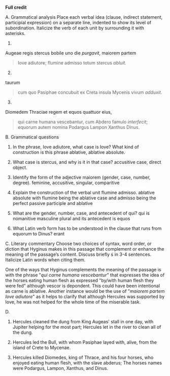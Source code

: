 **Full credit**

A. Grammatical analysis
Place each verbal idea (clause, indirect statement, participial expression) on a separate line, 
indented to show its level of subordination. Italicize the verb of each unit by surrounding it with asterisks.

1. 
Augeae regis stercus bobile uno die *purgavit*,
maiorem partem 
> Iove adiutore;
>flumine admisso 
totum stercus *abluit*.

2. 
taurum
> cum quo Pasiphae 
concubuit ex Creta insula Mycenis vivum *adduxit*.

3.
Diomedem Thraciae regem et equos quattuor eius, 
> qui carne humana vescebantur, 
cum Abdero famulo *interfecit*;
equorum autem nomina Podargus Lampon Xanthus Dinus.


B. Grammatical questions

1. In the phrase, Iove adiutore, what case is Iove? What kind of construction is this phrase
  ablative, ablative absolute.

2. What case is stercus, and why is it in that case?
  accusitive case, direct object.

3. Identify the form of the adjective maiorem (gender, case, number, degree).
  feminine, accusitive, singular, comparitive

4. Explain the construction of the verbal unit flumine admisso.
  ablative absolute with flumine being the ablative case and admisso being the perfect passive participle and ablative

5. What are the gender, number, case, and antecedent of qui?
  qui is nomanitive masculine plural and its antecedent is equos
  
6.  What Latin verb form has to be understood in the clause that runs from equorum to Dinus?
erant

C. Literary commentary
Choose two choices of syntax, word order, or diction that Hyginus makes in this passage that complement or 
enhance the meaning of the passage’s content. Discuss briefly s in 3-4 sentences. Italicize Latin words when citing them.

One of the ways that Hyginus complements the meaning of the passage is with the phrase "*qui carne humana vescebantur*" that expresses the idea of the horses eating human flesh as expressed "by/with human flesh they were fed" although vescor is depondent. This could have been intentional as carne is ablative. Another instance would be the use of "*maiorem partem Iove adiutore*" as it helps to clarify that although Hercules was supported by Iove, he was not helped for the whole time of the miserable task.
  

D. 
1. Hercules cleaned the dung from King Augeas' stall in one day, with Jupiter helping for the most part; 
Hercules let in the river to clean all of the dung.

2. Hercules led the Bull, with whom Pasiphae layed with, alive, from the island of Crete to Mycenae.

3. Hercules killed Diomedes, king of Thrace, and his four horses, who enjoyed eating human flesh, with the slave abderus; 
The horses names were Podargus, Lampon, Xanthus, and Dinus.
